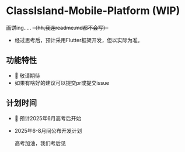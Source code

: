 # ClassIsland-Mobile-Platform (WIP)
画饼ing..... ~~（hh,我连readme.md都不会写）~~
- 经过思考后，预计采用Flutter框架开发，但以实际为准。
## 功能特性
- 🚧 敬请期待
- 如果有啥好的建议可以提交pr或提交issue

## 计划时间
- 🚧 预计2025年6月高考后开始
- 2025年6-8月间公布开发计划

   高考加油，我们考后见
